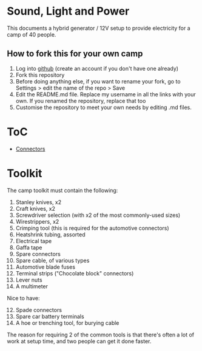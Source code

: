 # Sound, Light and Power

This documents a hybrid generator / 12V setup to provide electricity for a camp of 40 people.

## How to fork this for your own camp

1. Log into <a href="https://github.com/">github</a> (create an account if you don't have one already)
2. Fork this repository
3. Before doing anything else, if you want to rename your fork, go to Settings > edit the name of the repo > Save
4. Edit the README.md file. Replace my username in all the links with your own. If you renamed the repository, replace that too
5. Customise the repository to meet your own needs by editing .md files.


# ToC

- <a href="Connectors/COnnectors.md">Connectors</a>

# Toolkit

The camp toolkit must contain the following:

1. Stanley knives, x2
2. Craft knives, x2
3. Screwdriver selection (with x2 of the most commonly-used sizes)
4. Wirestrippers, x2
5. Crimping tool (this is required for the automotive connectors)
6. Heatshrink tubing, assorted
7. Electrical tape
8. Gaffa tape
9. Spare connectors
10. Spare cable, of various types
11. Automotive blade fuses
12. Terminal strips ("Chocolate block" connectors)
13. Lever nuts
14. A multimeter

Nice to have:

12. Spade connectors
13. Spare car battery terminals
14. A hoe or trenching tool, for burying cable

The reason for requiring 2 of the common tools is that there's often a lot of work at setup time, and two people can get it done faster.
